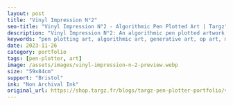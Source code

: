 ```yaml
---
layout: post
title: "Vinyl Impression N°2"
seo-title: "Vinyl Impression N°2 - Algorithmic Pen Plotted Art | Targz"
description: "Vinyl Impression N°2: An algorithmic pen plotted artwork featuring geometric patterns. 59x84cm non archival ink on Bristol paper."
keywords: "pen plotting art, algorithmic art, generative art, op art, mathematical art, geometric patterns, bristol paper, precision plotting"
date: 2023-11-26
category: portfolio
tags: [pen-plotter, art]
image: /assets/images/vinyl-impression-n-2-preview.webp
size: "59x84cm"
support: "Bristol"
ink: "Non Archival Ink"
original_url: https://shop.targz.fr/blogs/targz-pen-plotter-portfolio/vinyl-impression-n-2
---
```




